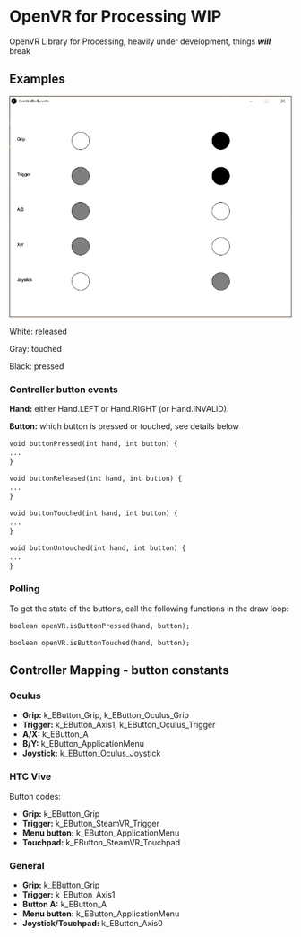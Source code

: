 # OpenVR for Processing WIP
OpenVR Library for Processing, heavily under development, things ***will*** break

## Examples

<img src="img/controller_example.png?raw=true"/>

White: released

Gray: touched

Black: pressed

### Controller button events

**Hand:** either Hand.LEFT or Hand.RIGHT (or Hand.INVALID).

**Button:** which button is pressed or touched, see details below
```
void buttonPressed(int hand, int button) {
...
}
```
```
void buttonReleased(int hand, int button) {
...
}
```
```
void buttonTouched(int hand, int button) {
...
}
```
```
void buttonUntouched(int hand, int button) {
...
}
```

### Polling
To get the state of the buttons, call the following functions in the draw loop:
```
boolean openVR.isButtonPressed(hand, button);
```
```
boolean openVR.isButtonTouched(hand, button);
```

## Controller Mapping - button constants
### Oculus
* **Grip:** k_EButton_Grip, k_EButton_Oculus_Grip
* **Trigger:** k_EButton_Axis1, k_EButton_Oculus_Trigger
* **A/X:** k_EButton_A
* **B/Y:** k_EButton_ApplicationMenu
* **Joystick:** k_EButton_Oculus_Joystick

### HTC Vive
Button codes:
* **Grip:** k_EButton_Grip
* **Trigger:** k_EButton_SteamVR_Trigger
* **Menu button:** k_EButton_ApplicationMenu
* **Touchpad:** k_EButton_SteamVR_Touchpad

### General
* **Grip:** k_EButton_Grip
* **Trigger:** k_EButton_Axis1
* **Button A:** k_EButton_A
* **Menu button:** k_EButton_ApplicationMenu
* **Joystick/Touchpad:** k_EButton_Axis0
